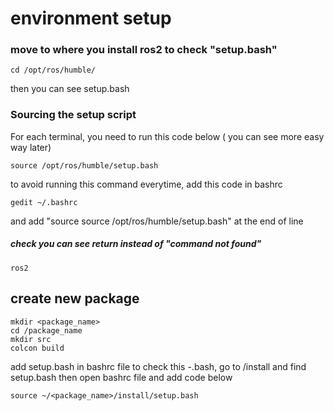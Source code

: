 # environment setup
### move to where you install ros2 to check "setup.bash"
```
cd /opt/ros/humble/
```
 then you can see setup.bash

### Sourcing the setup script
 For each terminal, you need to run this code below ( you can see more easy way later)
```
source /opt/ros/humble/setup.bash
```
to avoid running this command everytime, add this code in bashrc
```
gedit ~/.bashrc
``` 
and add "source source /opt/ros/humble/setup.bash" at the end of line

##### check you can see return instead of "command not found"
```
ros2
```

## create new package

```
mkdir <package_name>
cd /package_name
mkdir src
colcon build
```

add setup.bash in bashrc file 
to check this  -.bash, go to /install and find setup.bash
then open bashrc file and add code below

```
source ~/<package_name>/install/setup.bash
```

